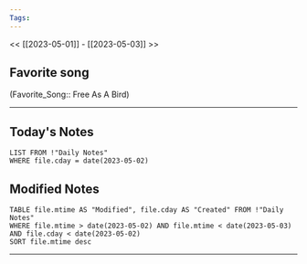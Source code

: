 ```yaml
---
Tags:
---
```

<< [[2023-05-01]] - [[2023-05-03]] >>
## Favorite song
(Favorite_Song:: Free As A Bird)

___
## Today's Notes
```dataview
LIST FROM !"Daily Notes"
WHERE file.cday = date(2023-05-02)
```
## Modified Notes
```dataview
TABLE file.mtime AS "Modified", file.cday AS "Created" FROM !"Daily Notes" 
WHERE file.mtime > date(2023-05-02) AND file.mtime < date(2023-05-03) AND file.cday < date(2023-05-02)
SORT file.mtime desc
```
___
